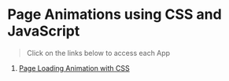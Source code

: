 # Page Animations using CSS and JavaScript

> Click on the links below to access each App


1. [Page Loading Animation with CSS](https://aman-maharshi.github.io/animations-css-js/page-loading-animation-css)
